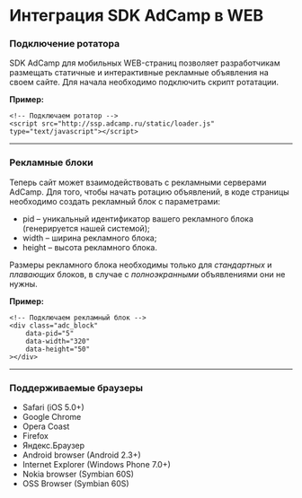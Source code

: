 # Интеграция SDK AdCamp в WEB

### Подключение ротатора
SDK AdCamp для мобильных WEB-страниц позволяет разработчикам размещать статичные и интерактивные рекламные объявления на своем сайте. Для начала необходимо подключить скрипт ротатации. 

**Пример:**
```
<!-- Подключаем ротатор -->
<script src="http://ssp.adcamp.ru/static/loader.js" type="text/javascript"></script>
```
* * *
### Рекламные блоки
Теперь сайт может взаимодействовать с рекламными серверами AdCamp. Для того, чтобы начать ротацию объявлений, в коде страницы необходимо создать рекламный блок с параметрами:
- pid – уникальный идентификатор вашего рекламного блока (генерируется нашей системой);
- width – ширина рекламного блока;
- height – высота рекламного блока.

Размеры рекламного блока необходимы только для _стандартных_ и _плавающих_ блоков, в случае с _полноэкранными_ объявлениями они не нужны. 

**Пример:**
```
<!-- Подключаем рекламный блок -->
<div class="adc_block" 
	data-pid="5"
	data-width="320" 
	data-height="50" 
></div>
```

* * *
### Поддерживаемые браузеры

- Safari (iOS 5.0+)
- Google Chrome
- Opera Coast
- Firefox
- Яндекс.Браузер
- Android browser (Android 2.3+)
- Internet Explorer (Windows Phone 7.0+)
- Nokia browser (Symbian 60S)
- OSS Browser (Symbian 60S)




